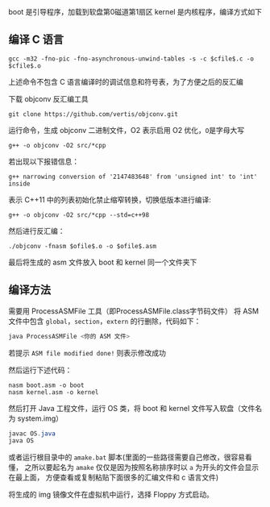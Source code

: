 boot 是引导程序，加载到软盘第0磁道第1扇区
kernel 是内核程序，编译方式如下

## 编译 C 语言

```shell script
gcc -m32 -fno-pic -fno-asynchronous-unwind-tables -s -c $cfile$.c -o $cfile$.o 
```

上述命令不包含 C 语言编译时的调试信息和符号表，为了方便之后的反汇编

下载 objconv 反汇编工具

```shell script
git clone https://github.com/vertis/objconv.git
```

运行命令，生成 objconv 二进制文件，O2 表示启用 O2 优化，``O``是字母大写

```shell script
g++ -o objconv -O2 src/*cpp
```

若出现以下报错信息：

```shell script
g++ narrowing conversion of '2147483648' from 'unsigned int' to 'int' inside
```

表示 C++11 中的列表初始化禁止缩窄转换，切换低版本进行编译:

```shell script
g++ -o objconv -O2 src/*cpp --std=c++98
```

然后进行反汇编：

```shell script
./objconv -fnasm $ofile$.o -o $ofile$.asm
```

最后将生成的 asm 文件放入 boot 和 kernel 同一个文件夹下

## 编译方法

需要用 ProcessASMFile 工具（即ProcessASMFile.class字节码文件）
将 ASM 文件中包含 `global`，`section`，`extern` 的行删除，代码如下：

```java
java ProcessASMFile <你的 ASM 文件>
```

若提示 `ASM file modified done!` 则表示修改成功

然后运行下述代码：

```shell script
nasm boot.asm -o boot
nasm kernel.asm -o kernel
```

然后打开 Java 工程文件，运行 OS 类，将 boot 和 kernel 文件写入软盘（文件名为 system.img）

```java
javac OS.java
java OS
```

或者运行根目录中的 `amake.bat` 脚本(里面的一些路径需要自己修改，很容易看懂，
之所以要起名为 `amake` 仅仅是因为按照名称排序时以 `a` 为开头的文件会显示在最上面，
方便查看或复制粘贴下面很多的汇编文件和 c 语言文件)

将生成的 img 镜像文件在虚拟机中运行，选择 Floppy 方式启动。